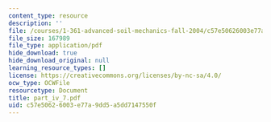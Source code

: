 ```yaml
---
content_type: resource
description: ''
file: /courses/1-361-advanced-soil-mechanics-fall-2004/c57e50626003e77a9dd5a5dd7147550f_part_iv_7.pdf
file_size: 167989
file_type: application/pdf
hide_download: true
hide_download_original: null
learning_resource_types: []
license: https://creativecommons.org/licenses/by-nc-sa/4.0/
ocw_type: OCWFile
resourcetype: Document
title: part_iv_7.pdf
uid: c57e5062-6003-e77a-9dd5-a5dd7147550f
---
```

